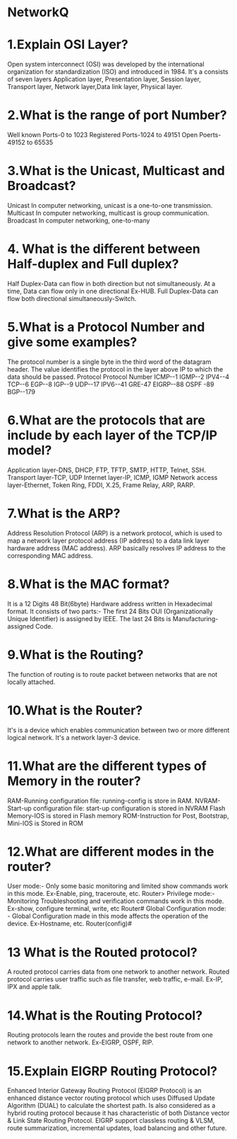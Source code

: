 # NetworkQ
# 1.Explain OSI Layer?
Open system interconnect (OSI) was developed by the international organization for
standardization (ISO) and introduced in 1984.
It's a consists of seven layers Application layer, Presentation layer, Session layer, Transport layer, Network layer,Data link layer, Physical layer.

# 2.What is the range of port Number?
Well known Ports-0 to 1023
Registered Ports-1024 to 49151 Open Poerts-49152 to 65535

# 3.What is the Unicast, Multicast and Broadcast?
Unicast
In computer networking, unicast is a one-to-one transmission.
Multicast
In computer networking, multicast is group communication.
Broadcast
In computer networking, one-to-many

# 4. What is the different between Half-duplex and Full duplex?
Half Duplex-Data can flow in both direction but not simultaneously. At a time, Data can flow
only in one directional Ex-HUB.
Full Duplex-Data can flow both directional simultaneously-Switch.

# 5.What is a Protocol Number and give some examples?
The protocol number is a single byte in the third word of the datagram header. The value identifies the protocol in the layer above IP to which the data should be passed.
Protocol
Protocol Number
ICMP--1 
IGMP--2
IPV4--4
TCP--6
EGP--8
IGP--9
UDP--17
IPV6--41
GRE-47
EIGRP--88
OSPF -89
BGP--179

# 6.What are the protocols that are include by each layer of the TCP/IP model?
Application layer-DNS, DHCP, FTP, TFTP, SMTP, HTTP, Telnet, SSH.
Transport layer-TCP, UDP
Internet layer-IP, ICMP, IGMP
Network access layer-Ethernet, Token Ring, FDDI, X.25, Frame Relay, ARP, RARP.

# 7.What is the ARP?
Address Resolution Protocol (ARP) is a network protocol, which is used to map a network layer protocol address (IP address) to a data link layer hardware address (MAC address). ARP basically resolves IP address to the corresponding MAC address.

# 8.What is the MAC format?
It is a 12 Digits 48 Bit(6byte) Hardware address written in Hexadecimal format.
It consists of two parts:-
The first 24 Bits OUI (Organizationally Unique Identifier) is assigned by IEEE.
The last 24 Bits is Manufacturing-assigned Code.

# 9.What is the Routing?
The function of routing is to route packet between networks that are not locally attached.

# 10.What is the Router?
It's is a device which enables communication between two or more different logical
network.
It's a network layer-3 device.

# 11.What are the different types of Memory in the router?
RAM-Running configuration file: running-config is store in RAM.
NVRAM-Start-up configuration file: start-up configuration is stored in NVRAM
Flash Memory-IOS is stored in Flash memory
ROM-Instruction for Post, Bootstrap, Mini-IOS is Stored in ROM
# 12.What are different modes in the router?
User mode:-
Only some basic monitoring and limited show commands work in this mode.
Ex-Enable, ping, traceroute, etc. Router>
Privilege mode:-
Monitoring Troubleshooting and verification commands work in this mode.
Ex-show, configure terminal, write, etc Router#
Global Configuration mode: -
Global Configuration made in this mode affects the operation of the device.
Ex-Hostname, etc. Router(config)#

# 13 What is the Routed protocol?
A routed protocol carries data from one network to another network. Routed protocol carries user traffic such as file transfer, web traffic, e-mail.
Ex-IP, IPX and apple talk.

# 14.What is the Routing Protocol?
Routing protocols learn the routes and provide the best route from one network to another network. Ex-EIGRP, OSPF, RIP.

# 15.Explain EIGRP Routing Protocol?
Enhanced Interior Gateway Routing Protocol (EIGRP Protocol) is an enhanced distance vector routing protocol which uses Diffused Update Algorithm (DUAL) to calculate the shortest path. Is also considered as a hybrid routing protocol because it has characteristic of both Distance vector & Link State Routing Protocol.
EIGRP support classless routing & VLSM, route summarization, incremental updates, load balancing and other future.

